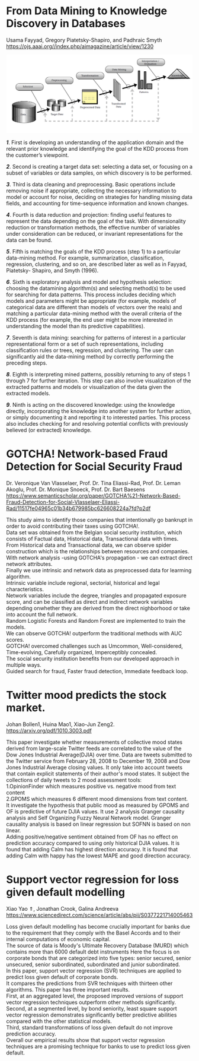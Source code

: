 # From Data Mining to Knowledge Discovery in Databases
Usama Fayyad, Gregory Piatetsky-Shapiro, and Padhraic Smyth<br>
https://ojs.aaai.org//index.php/aimagazine/article/view/1230

![KDD_Process](./image/KDD_Process.png)

*__1__*. First is developing an understanding of the application domain and the relevant prior knowledge and identifying the goal of the KDD process from the customer’s viewpoint.

*__2__*. Second is creating a target data set: selecting a data set, or focusing on a subset of variables or data samples, on which discovery is to be performed.

*__3__*. Third is data cleaning and preprocessing. Basic operations include removing noise if appropriate, collecting the necessary information to model or account for noise, deciding
on strategies for handling missing data fields, and accounting for time-sequence information and known changes.

*__4__*. Fourth is data reduction and projection: finding useful features to represent the data depending on the goal of the task. With dimensionality reduction or transformation methods, the effective number of variables under consideration can be reduced, or invariant representations for the data can be found.

*__5__*. Fifth is matching the goals of the KDD process (step 1) to a particular data-mining method. For example, summarization, classification, regression, clustering, and so on, are described later as well as in Fayyad, Piatetsky- Shapiro, and Smyth (1996).

*__6__*. Sixth is exploratory analysis and model and hypothesis selection: choosing the datamining algorithm(s) and selecting method(s) to be used for searching for data patterns. This process includes deciding which models and parameters might be appropriate (for example, models of categorical data are different than models of vectors over the reals) and matching a particular data-mining method with the overall criteria of the KDD process (for example, the end user might be more interested in understanding the model than its predictive capabilities).

*__7__*. Seventh is data mining: searching for patterns of interest in a particular representational form or a set of such representations, including classification rules or trees, regression, and clustering. The user can significantly aid the data-mining method by correctly performing the preceding steps.

*__8__*. Eighth is interpreting mined patterns, possibly returning to any of steps 1 through 7 for further iteration. This step can also involve visualization of the extracted patterns and models or visualization of the data given the extracted models.

*__9__*. Ninth is acting on the discovered knowledge: using the knowledge directly, incorporating the knowledge into another system for further action, or simply documenting it and reporting it to interested parties. This process also includes checking for and resolving potential conflicts with previously believed (or extracted) knowledge.


# GOTCHA! Network-based Fraud Detection for Social Security Fraud
Dr. Veronique Van Vlasselaer, Prof. Dr. Tina Eliassi-Rad, Prof. Dr. Leman Akoglu, Prof. Dr. Monique Snoeck, Prof. Dr. Bart Baesens<br>
https://www.semanticscholar.org/paper/GOTCHA%21-Network-Based-Fraud-Detection-for-Social-Vlasselaer-Eliassi-Rad/11517fe04965c01b34b679985bc626608224a7fd?p2df

This study aims to identify those companies that intentionally go bankrupt in order to avoid contributing their taxes using GOTCHA!.<br>
Data set was obtained from the Belgian social security institution, which consists of Factual data, Historical data, Transactional data with times.<br>
From Historical data and Transactional data, we can observe spider construction which is the relationships between resources and companies.<br>
With network analysis -using GOTCHA's propagation - we can extract direct network attributes.<br>
Finally we use intrinsic and network data as preprocessed data for learming algorithm.<br>
Intrinsic variable include regional, sectorial, historical and legal characteristics.<br>
Network variables include the degree, triangles and propagated exposure score, and can be classified as direct and indirect network variables depending onwhether they are 
derived from the direct nighborhood or take into account the full network.<br>
Random Logistic Forests and Random Forest are implemented to train the models.<br>
We can observe GOTCHA! outperform the traditional methods with AUC scores.<br>
GOTCHA! overcomed challenges such as Umcommon, Well-considered, Time-evolving, Carefully organized, Imperceptibly concealed.<br>
The social security institution benefits from our developed approach in multiple ways.<br>
Guided search for fraud, Faster fraud detection, Immediate feedback loop.<br>

# Twitter mood predicts the stock market.
Johan Bollen1, Huina Mao1, Xiao-Jun Zeng2.<br>
https://arxiv.org/pdf/1010.3003.pdf

This paper investigate whether measurements of collective mood states derived from large-scale Twitter feeds are correlated to the value of the Dow Jones Industrial Average(DJIA) over time.
Data are tweets submitted to the Twitter service from February 28, 2008 to December 19, 2008 and Dow Jones Industrial Average closing values.
It only take into account tweets that contain explicit statements of their author's mood states.
It subject the collections of daily tweets to 2 mood assessment tools:<br>
1.OpinionFinder which measures positive vs. negative mood from text content<br>
2.GPOMS which measures 6 different mood dimensions from text content.<br>
It investigate the hypothesis that public mood as measured by GPOMS and OF is predictive of future DJIA values.
It use 2 analysis Granger causality analysis and Self Organizing Fuzzy Neural Network model.
Granger causality analysis is based on linear regression but SOFNN is based on non linear.<br>
Adding positive/negative sentiment obtained from OF has no effect on prediction accuracy compared to using only historical DJIA values.
It is found that adding Calm has highest direction accuracy.
It is found that adding Calm with happy has the lowest MAPE and good direction accuracy.


# Support vector regression for loss given default modelling
Xiao Yao ⇑, Jonathan Crook, Galina Andreeva
https://www.sciencedirect.com/science/article/abs/pii/S0377221714005463

Loss given default modelling has become crucially important for banks due to the requirement that they comply with the Basel Accords and to their internal computations of economic capital.<br>
The source of data is Moody's Ultimate Recovery Database (MURD) which contains more than 6000 default debt instruments
Here the focus is on corporate bonds that are categorized into five types: senior secured, senior unsecured,
senior subordinated, subordinated and junior subordinated.<br>
In this paper, support vector regression (SVR) techniques are applied to predict loss given default of corporate bonds.<br>
It compares the predictions from SVR techniques with thirteen other algorithms. This paper has three important results.<br> First, at an aggregated level, the proposed
improved versions of support vector regression techniques outperform other methods significantly.<br>
Second, at a segmented level, by bond seniority, least square support vector regression
demonstrates significantly better predictive abilities compared with the other statistical models. <br>
Third, standard transformations of loss given default do not improve prediction accuracy. <br>
Overall our empirical results show that support vector regression techniques are a promising technique for banks to use to predict loss given default.
